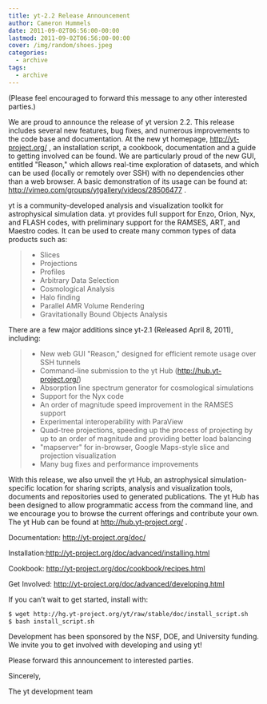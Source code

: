 ```yaml
---
title: yt-2.2 Release Announcement
author: Cameron Hummels
date: 2011-09-02T06:56:00-00:00
lastmod: 2011-09-02T06:56:00-00:00
cover: /img/random/shoes.jpeg
categories:
  - archive
tags:
  - archive
---
```

(Please feel encouraged to forward this message to any other interested
parties.)

We are proud to announce the release of yt version 2.2. This release
includes several new features, bug fixes, and numerous improvements to
the code base and documentation. At the new yt homepage,
<http://yt-project.org/> , an installation script, a cookbook,
documentation and a guide to getting involved can be found. We are
particularly proud of the new GUI, entitled "Reason," which allows
real-time exploration of datasets, and which can be used (locally or
remotely over SSH) with no dependencies other than a web browser. A
basic demonstration of its usage can be found at:
<http://vimeo.com/groups/ytgallery/videos/28506477> .

yt is a community-developed analysis and visualization toolkit for
astrophysical simulation data. yt provides full support for Enzo, Orion,
Nyx, and FLASH codes, with preliminary support for the RAMSES, ART, and
Maestro codes. It can be used to create many common types of data
products such as:

> -   Slices
> -   Projections
> -   Profiles
> -   Arbitrary Data Selection
> -   Cosmological Analysis
> -   Halo finding
> -   Parallel AMR Volume Rendering
> -   Gravitationally Bound Objects Analysis

There are a few major additions since yt-2.1 (Released April 8, 2011),
including:

> -   New web GUI "Reason," designed for efficient remote usage over SSH
>     tunnels
> -   Command-line submission to the yt Hub
>     (<http://hub.yt-project.org/>)
> -   Absorption line spectrum generator for cosmological simulations
> -   Support for the Nyx code
> -   An order of magnitude speed improvement in the RAMSES support
> -   Experimental interoperability with ParaView
> -   Quad-tree projections, speeding up the process of projecting by up
>     to an order of magnitude and providing better load balancing
> -   "mapserver" for in-browser, Google Maps-style slice and projection
>     visualization
> -   Many bug fixes and performance improvements

With this release, we also unveil the yt Hub, an astrophysical
simulation-specific location for sharing scripts, analysis and
visualization tools, documents and repositories used to generated
publications. The yt Hub has been designed to allow programmatic access
from the command line, and we encourage you to browse the current
offerings and contribute your own. The yt Hub can be found at
<http://hub.yt-project.org/> .

Documentation: <http://yt-project.org/doc/>

Installation:<http://yt-project.org/doc/advanced/installing.html>

Cookbook: <http://yt-project.org/doc/cookbook/recipes.html>

Get Involved: <http://yt-project.org/doc/advanced/developing.html>

If you can’t wait to get started, install with:

``` bash
$ wget http://hg.yt-project.org/yt/raw/stable/doc/install_script.sh
$ bash install_script.sh
```

Development has been sponsored by the NSF, DOE, and University funding.
We invite you to get involved with developing and using yt!

Please forward this announcement to interested parties.

Sincerely,

The yt development team
